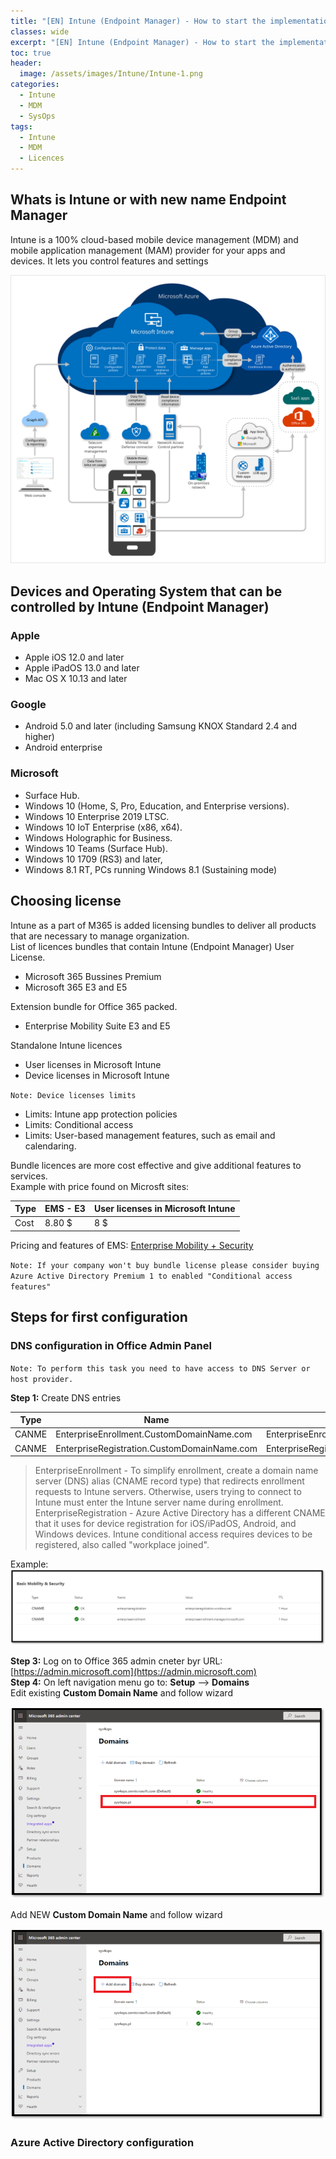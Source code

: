 ```yaml
---
title: "[EN] Intune (Endpoint Manager) - How to start the implementation and what to pay attention to."
classes: wide
excerpt: "[EN] Intune (Endpoint Manager) - How to start the implementation and what to pay attention to"
toc: true
header:
  image: /assets/images/Intune/Intune-1.png
categories:
  - Intune
  - MDM
  - SysOps
tags:
  - Intune
  - MDM
  - Licences
---
```


## Whats is Intune or with new name Endpoint Manager

Intune is a 100% cloud-based mobile device management (MDM) and mobile application management (MAM) provider for your apps and devices. It lets you control features and settings 

![](/assets/images/Intune/intunearchitecture_wh.svg)

## Devices and Operating System that can be controlled by Intune (Endpoint Manager)

### Apple
* Apple iOS 12.0 and later
* Apple iPadOS 13.0 and later
* Mac OS X 10.13 and later

### Google
* Android 5.0 and later (including Samsung KNOX Standard 2.4 and higher)
* Android enterprise

### Microsoft
  
* Surface Hub.
* Windows 10 (Home, S, Pro, Education, and Enterprise versions).
* Windows 10 Enterprise 2019 LTSC.
* Windows 10 IoT Enterprise (x86, x64).
* Windows Holographic for Business.
* Windows 10 Teams (Surface Hub).
* Windows 10 1709 (RS3) and later, 
* Windows 8.1 RT, PCs running Windows 8.1 (Sustaining mode)

## Choosing license

Intune as a part of M365 is added licensing bundles to deliver all products that are necessary to manage organization.  
List of licences bundles that contain Intune (Endpoint Manager) User License.

* Microsoft 365 Bussines Premium
* Microsoft 365 E3 and E5

Extension bundle for Office 365 packed.
* Enterprise Mobility Suite E3 and E5

Standalone Intune licences

* User licenses in Microsoft Intune
* Device licenses in Microsoft Intune

`Note: Device licenses limits`
* Limits: Intune app protection policies
* Limits: Conditional access
* Limits: User-based management features, such as email and calendaring.

Bundle licences are more cost effective and give additional features to services.  
Example with price found on Microsft sites: 

| Type | EMS - E3  | User licenses in Microsoft Intune |
| ------------- | ------------- | ------------- |
| Cost | 8.80 $   | 8 $ |

Pricing and features of EMS: [Enterprise Mobility + Security](https://www.microsoft.com/pl-pl/microsoft-365/enterprise-mobility-security/compare-plans-and-pricing "link title")  


`Note: If your company won't buy bundle license please consider buying Azure Active Directory Premium 1 to enabled "Conditional access features"`

## Steps for first configuration

### DNS configuration in Office Admin Panel

`Note: To perform this task you need to have access to DNS Server or host provider.`

**Step 1:** Create DNS entries

| Type | Name  | Value | TTL |
| ---| -- | ---- | ---- |
| CANME | EnterpriseEnrollment.CustomDomainName.com  | EnterpriseEnrollment.manage.microsoft.com | 3600 |
| CANME | EnterpriseRegistration.CustomDomainName.com | EnterpriseRegistration.windows.net | 3600 |

> EnterpriseEnrollment - To simplify enrollment, create a domain name server (DNS) alias (CNAME record type) that redirects enrollment requests to Intune servers. Otherwise, users trying to connect to Intune must enter the Intune server name during enrollment.  
> EnterpriseRegistration - Azure Active Directory has a different CNAME that it uses for device registration for iOS/iPadOS, Android, and Windows devices. Intune conditional access requires devices to be registered, also called "workplace joined".

Example:   
![](/assets/images/Intune/Intune-dns-2.png)

**Step 3:** Log on to Office 365 admin cneter byr URL: [https://admin.microsoft.com](https://admin.microsoft.com)  
**Step 4:** On left navigation menu go to:  **Setup** --> **Domains**  
Edit existing **Custom Domain Name** and follow wizard

![](/assets/images/Intune/Intune-dns-3.png)

Add NEW **Custom Domain Name** and follow wizard

![](/assets/images/Intune/Intune-dns-4.png)

### Azure Active Directory configuration